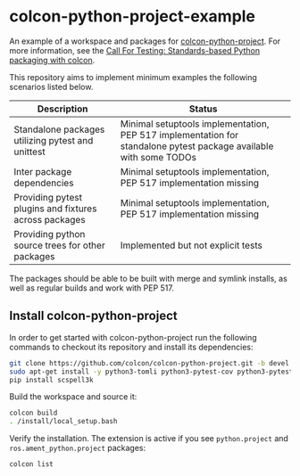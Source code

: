 # colcon-python-project-example

An example of a workspace and packages for [colcon-python-project](https://github.com/colcon/colcon-python-project/tree/devel).
For more information, see the [Call For Testing: Standards-based Python packaging with colcon](https://discourse.ros.org/t/call-for-testing-standards-based-python-packaging-with-colcon/32008).

This repository aims to implement minimum examples the following scenarios listed below.

| Description                                           | Status                                                                                                            |
|-------------------------------------------------------|-------------------------------------------------------------------------------------------------------------------|
| Standalone packages utilizing pytest and unittest     | Minimal setuptools implementation, PEP 517 implementation for standalone pytest package available with some TODOs |
| Inter package dependencies                            | Minimal setuptools implementation, PEP 517 implementation missing                                                 |
| Providing pytest plugins and fixtures across packages | Minimal setuptools implementation, PEP 517 implementation missing                                                 |
| Providing python source trees for other packages      | Implemented but not explicit tests                                                                                |

The packages should be able to be built with merge and symlink installs, as well as regular builds and work with PEP 517.

## Install colcon-python-project

In order to get started with colcon-python-project run the following commands to checkout its repository and install its dependencies:
```bash
git clone https://github.com/colcon/colcon-python-project.git -b devel src/colcon-python-project
sudo apt-get install -y python3-tomli python3-pytest-cov python3-pytest-benchmark python3-pep8-naming python3-poetry pylint 
pip install scspell3k
```

Build the workspace and source it:
```bash
colcon build
. /install/local_setup.bash
```

Verify the installation. The extension is active if you see `python.project` and `ros.ament_python.project` packages:
```shell
colcon list
```